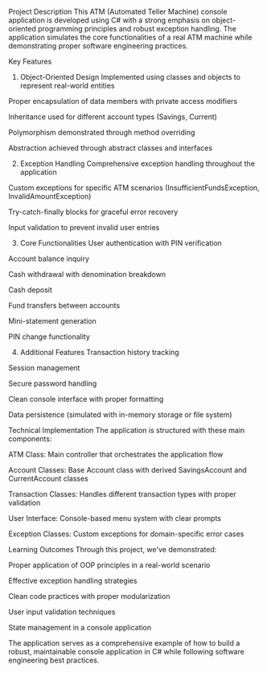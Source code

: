Project Description
This ATM (Automated Teller Machine) console application is developed using C# with a strong emphasis on object-oriented programming principles and robust exception handling. The application simulates the core functionalities of a real ATM machine while demonstrating proper software engineering practices.

Key Features
1. Object-Oriented Design
Implemented using classes and objects to represent real-world entities

Proper encapsulation of data members with private access modifiers

Inheritance used for different account types (Savings, Current)

Polymorphism demonstrated through method overriding

Abstraction achieved through abstract classes and interfaces

2. Exception Handling
Comprehensive exception handling throughout the application

Custom exceptions for specific ATM scenarios (InsufficientFundsException, InvalidAmountException)

Try-catch-finally blocks for graceful error recovery

Input validation to prevent invalid user entries

3. Core Functionalities
User authentication with PIN verification

Account balance inquiry

Cash withdrawal with denomination breakdown

Cash deposit

Fund transfers between accounts

Mini-statement generation

PIN change functionality

4. Additional Features
Transaction history tracking

Session management

Secure password handling

Clean console interface with proper formatting

Data persistence (simulated with in-memory storage or file system)

Technical Implementation
The application is structured with these main components:

ATM Class: Main controller that orchestrates the application flow

Account Classes: Base Account class with derived SavingsAccount and CurrentAccount classes

Transaction Classes: Handles different transaction types with proper validation

User Interface: Console-based menu system with clear prompts

Exception Classes: Custom exceptions for domain-specific error cases

Learning Outcomes
Through this project, we've demonstrated:

Proper application of OOP principles in a real-world scenario

Effective exception handling strategies

Clean code practices with proper modularization

User input validation techniques

State management in a console application

The application serves as a comprehensive example of how to build a robust, maintainable console application in C# while following software engineering best practices.
